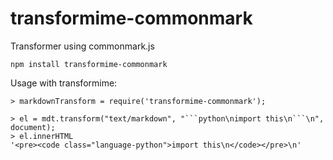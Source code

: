 # transformime-commonmark

Transformer using commonmark.js

```
npm install transformime-commonmark
```

Usage with transformime:

```
> markdownTransform = require('transformime-commonmark');

> el = mdt.transform("text/markdown", "```python\nimport this\n```\n", document);
> el.innerHTML
'<pre><code class="language-python">import this\n</code></pre>\n'
```
